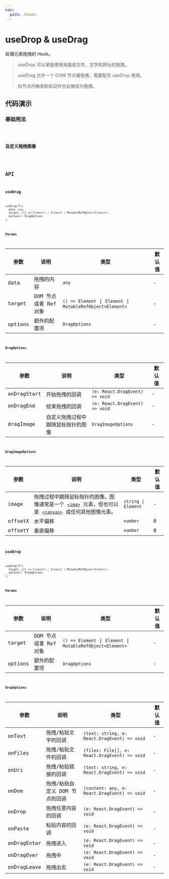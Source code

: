 ```yaml
---
nav:
  path: /hooks
---
```


# useDrop & useDrag

处理元素拖拽的 Hook。

> useDrop 可以单独使用来接收文件、文字和网址的拖拽。
>
> useDrag 允许一个 DOM 节点被拖拽，需要配合 useDrop 使用。
>
> 向节点内触发粘贴动作也会被视为拖拽。

## 代码演示

### 基础用法

<code hideActions='["CSB"]' src="./demo/demo1.tsx" />

### 自定义拖拽图像

<code hideActions='["CSB"]' src="./demo/demo2.tsx" />

## API

### useDrag

```typescript
useDrag<T>(
  data: any,
  target: (() => Element) | Element | MutableRefObject<Element>,
  options?: DragOptions
);
```

#### Params

| 参数    | 说明                  | 类型                                                        | 默认值 |
| ------- | --------------------- | ----------------------------------------------------------- | ------ |
| data    | 拖拽的内容            | `any`                                                       | -      |
| target  | DOM 节点或者 Ref 对象 | `() => Element` \| `Element` \| `MutableRefObject<Element>` | -      |
| options | 额外的配置项          | `DragOptions`                                               | -      |

#### DragOptions

| 参数        | 说明                               | 类型                           | 默认值 |
| ----------- | ---------------------------------- | ------------------------------ | ------ |
| onDragStart | 开始拖拽的回调                     | `(e: React.DragEvent) => void` | -      |
| onDragEnd   | 结束拖拽的回调                     | `(e: React.DragEvent) => void` | -      |
| dragImage   | 自定义拖拽过程中跟随鼠标指针的图像 | `DragImageOptions`             | -      |

#### DragImageOptions

| 参数    | 说明                                                                                                                                                                                                                                       | 类型                | 默认值 |
| ------- | ------------------------------------------------------------------------------------------------------------------------------------------------------------------------------------------------------------------------------------------ | ------------------- | ------ |
| image   | 拖拽过程中跟随鼠标指针的图像。图像通常是一个 [`<img>`](https://developer.mozilla.org/en-US/docs/Web/HTML/Element/img) 元素，但也可以是 [`<canvas>`](https://developer.mozilla.org/en-US/docs/Web/HTML/Element/canvas) 或任何其他图像元素。 | `string \| Element` | -      |
| offsetX | 水平偏移                                                                                                                                                                                                                                   | `number`            | 0      |
| offsetY | 垂直偏移                                                                                                                                                                                                                                   | `number`            | 0      |

### useDrop

```typescript
useDrop<T>(
  target: (() => Element) | Element | MutableRefObject<Element>,
  options?: DropOptions
);
```

#### Params

| 参数    | 说明                  | 类型                                                        | 默认值 |
| ------- | --------------------- | ----------------------------------------------------------- | ------ |
| target  | DOM 节点或者 Ref 对象 | `() => Element` \| `Element` \| `MutableRefObject<Element>` | -      |
| options | 额外的配置项          | `DragOptions`                                               | -      |

#### DropOptions

| 参数        | 说明                           | 类型                                          | 默认值 |
| ----------- | ------------------------------ | --------------------------------------------- | ------ |
| onText      | 拖拽/粘贴文字的回调            | `(text: string, e: React.DragEvent) => void`  | -      |
| onFiles     | 拖拽/粘贴文件的回调            | `(files: File[], e: React.DragEvent) => void` | -      |
| onUri       | 拖拽/粘贴链接的回调            | `(text: string, e: React.DragEvent) => void`  | -      |
| onDom       | 拖拽/粘贴自定义 DOM 节点的回调 | `(content: any, e: React.DragEvent) => void`  | -      |
| onDrop      | 拖拽任意内容的回调             | `(e: React.DragEvent) => void`                | -      |
| onPaste     | 粘贴内容的回调                 | `(e: React.DragEvent) => void`                | -      |
| onDragEnter | 拖拽进入                       | `(e: React.DragEvent) => void`                | -      |
| onDragOver  | 拖拽中                         | `(e: React.DragEvent) => void`                | -      |
| onDragLeave | 拖拽出去                       | `(e: React.DragEvent) => void`                | -      |